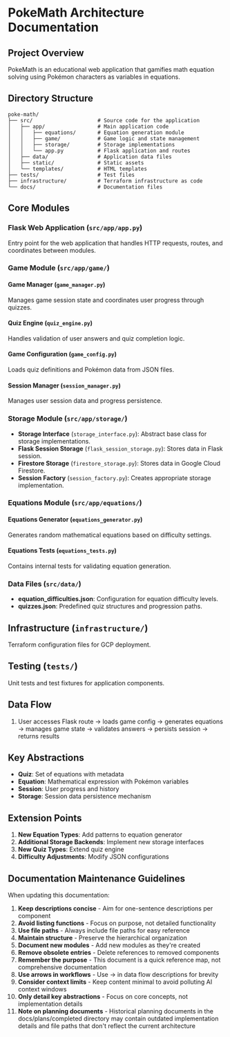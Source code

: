 # PokeMath Architecture Documentation

## Project Overview

PokeMath is an educational web application that gamifies math equation solving using Pokémon characters as variables in equations.

## Directory Structure

```
poke-math/
├── src/                     # Source code for the application
│   ├── app/                 # Main application code
│   │   ├── equations/       # Equation generation module
│   │   ├── game/            # Game logic and state management
│   │   ├── storage/         # Storage implementations
│   │   └── app.py           # Flask application and routes
│   ├── data/                # Application data files
│   ├── static/              # Static assets
│   └── templates/           # HTML templates
├── tests/                   # Test files
├── infrastructure/          # Terraform infrastructure as code
└── docs/                    # Documentation files
```

## Core Modules

### Flask Web Application (`src/app/app.py`)
Entry point for the web application that handles HTTP requests, routes, and coordinates between modules.

### Game Module (`src/app/game/`)

#### Game Manager (`game_manager.py`)
Manages game session state and coordinates user progress through quizzes.

#### Quiz Engine (`quiz_engine.py`)
Handles validation of user answers and quiz completion logic.

#### Game Configuration (`game_config.py`)
Loads quiz definitions and Pokémon data from JSON files.

#### Session Manager (`session_manager.py`)
Manages user session data and progress persistence.

### Storage Module (`src/app/storage/`)

- **Storage Interface** (`storage_interface.py`): Abstract base class for storage implementations.
- **Flask Session Storage** (`flask_session_storage.py`): Stores data in Flask session.
- **Firestore Storage** (`firestore_storage.py`): Stores data in Google Cloud Firestore.
- **Session Factory** (`session_factory.py`): Creates appropriate storage implementation.

### Equations Module (`src/app/equations/`)

#### Equations Generator (`equations_generator.py`)
Generates random mathematical equations based on difficulty settings.

#### Equations Tests (`equations_tests.py`)
Contains internal tests for validating equation generation.

### Data Files (`src/data/`)

- **equation_difficulties.json**: Configuration for equation difficulty levels.
- **quizzes.json**: Predefined quiz structures and progression paths.

## Infrastructure (`infrastructure/`)
Terraform configuration files for GCP deployment.

## Testing (`tests/`)
Unit tests and test fixtures for application components.

## Data Flow

1. User accesses Flask route → loads game config → generates equations → manages game state → validates answers → persists session → returns results

## Key Abstractions

- **Quiz**: Set of equations with metadata
- **Equation**: Mathematical expression with Pokémon variables
- **Session**: User progress and history
- **Storage**: Session data persistence mechanism

## Extension Points

1. **New Equation Types**: Add patterns to equation generator
2. **Additional Storage Backends**: Implement new storage interfaces
3. **New Quiz Types**: Extend quiz engine
4. **Difficulty Adjustments**: Modify JSON configurations 

## Documentation Maintenance Guidelines

When updating this documentation:

1. **Keep descriptions concise** - Aim for one-sentence descriptions per component
2. **Avoid listing functions** - Focus on purpose, not detailed functionality
3. **Use file paths** - Always include file paths for easy reference
4. **Maintain structure** - Preserve the hierarchical organization
5. **Document new modules** - Add new modules as they're created
6. **Remove obsolete entries** - Delete references to removed components
7. **Remember the purpose** - This document is a quick reference map, not comprehensive documentation
8. **Use arrows in workflows** - Use → in data flow descriptions for brevity
9. **Consider context limits** - Keep content minimal to avoid polluting AI context windows
10. **Only detail key abstractions** - Focus on core concepts, not implementation details 
11. **Note on planning documents** - Historical planning documents in the docs/plans/completed directory may contain outdated implementation details and file paths that don't reflect the current architecture 